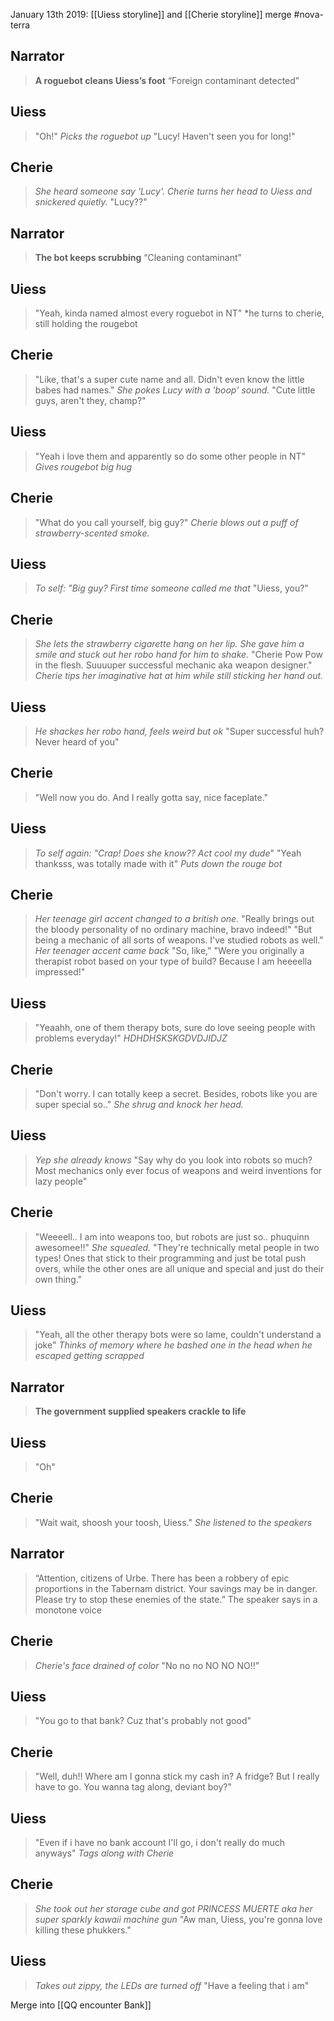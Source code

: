 January 13th 2019:
[[Uiess storyline]] and [[Cherie storyline]] merge
#nova-terra

Narrator
---
> **A roguebot cleans Uiess’s foot**
> “Foreign contaminant detected”

Uiess
---
> "Oh!"
> *Picks the roguebot up*
> "Lucy! Haven't seen you for long!"

Cherie
---
> _She heard someone say 'Lucy'.
> Cherie turns her head to Uiess and snickered quietly._
> "Lucy??"

Narrator
---
> **The bot keeps scrubbing**
> “Cleaning contaminant”

Uiess
---
> "Yeah, kinda named almost every roguebot in NT"
> *he turns to cherie, still holding the rougebot

Cherie
---
> "Like, that's a super cute name and all. Didn't even know the little babes had names."
> _She pokes Lucy with a 'boop' sound._
> "Cute little guys, aren't they, champ?"

Uiess
---
> "Yeah i love them and apparently so do some other people in NT"
> _Gives rougebot big hug_

Cherie
---
> "What do you call yourself, big guy?"
> _Cherie blows out a puff of strawberry-scented smoke._

Uiess
---
> _To self: "Big guy? First time someone called me that_
> "Uiess, you?"

Cherie
---
> _She lets the strawberry cigarette hang on her lip.
> She gave him a smile and stuck out her robo hand for him to shake._
> "Cherie Pow Pow in the flesh. Suuuuper successful mechanic aka weapon designer."
> _Cherie tips her imaginative hat at him while still sticking her hand out._

Uiess
---
> _He shackes her robo hand, feels weird but ok_
> "Super successful huh? Never heard of you"

Cherie
---
> "Well now you do. And I really gotta say, nice faceplate."

Uiess
---
> _To self again: "Crap! Does she know?? Act cool my dude_"
> "Yeah thanksss, was totally made with it"
> _Puts down the rouge bot_

Cherie
---
> _Her teenage girl accent changed to a british one._
> "Really brings out the bloody personality of no ordinary machine, bravo indeed!"
> "But being a mechanic of all sorts of weapons. I've studied robots as well."
> _Her teenager accent came back_
> "So, like,"
> "Were you originally a therapist robot based on your type of build? Because I am heeeella impressed!"

Uiess
---
>"Yeaahh, one of them therapy bots, sure do love seeing people with problems everyday!"
>_HDHDHSKSKGDVDJIDJZ_

Cherie
---
> "Don't worry. I can totally keep a secret. Besides, robots like you are super special so.."
> _She shrug and knock her head._

Uiess
---
> _Yep she already knows_
> "Say why do you look into robots so much? Most mechanics only ever focus of weapons and weird inventions for lazy people"

Cherie
---
> "Weeeell.. I am into weapons too, but robots are just so.. phuquinn awesomee!!"
> _She squealed._
> "They're technically metal people in two types! Ones that stick to their programming and just be total push overs, while the other ones are all unique and special and just do their own thing."

Uiess
---
>"Yeah, all the other therapy bots were so lame, couldn't understand a joke"
> _Thinks of memory where he bashed one in the head when he escaped getting scrapped_

Narrator
---
> **The government supplied speakers crackle to life**

Uiess
---
> "Oh"

Cherie
---
> "Wait wait, shoosh your toosh, Uiess."
> _She listened to the speakers_

Narrator
---
> “Attention, citizens of Urbe. There has been a robbery of epic proportions in the Tabernam district. Your savings may be in danger. Please try to stop these enemies of the state.” The speaker says in a monotone voice

Cherie
---
> _Cherie's face drained of color_
> "No no no NO NO NO!!"

Uiess
---
> "You go to that bank? Cuz that's probably not good"

Cherie
---
> "Well, duh!! Where am I gonna stick my cash in? A fridge? But I really have to go. You wanna tag along, deviant boy?"

Uiess
---
>"Even if i have no bank account I'll go, i don't really do much anyways"
>_Tags along with Cherie_

Cherie
---
> _She took out her storage cube and got PRINCESS MUERTE aka her super sparkly kawaii machine gun_
> "Aw man, Uiess, you're gonna love killing these phukkers."

Uiess
---
> _Takes out zippy, the LEDs are turned off_
> "Have a feeling that i am"

Merge into [[QQ encounter Bank]]